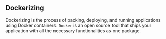 ## Dockerizing

Dockerizing is the process of packing, deploying, and running applications using Docker containers.
`Docker` is an open source tool that ships your application with all the necessary functionalities as one package. 
